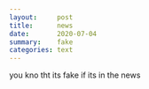 ```yaml
---
layout:     post
title:      news
date:       2020-07-04
summary:    fake
categories: text
---
```


you kno tht its fake if its in the news
